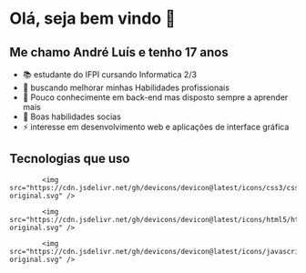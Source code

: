  # Olá, seja bem vindo 👋
 ## Me chamo André Luís e tenho 17 anos

- 📚 estudante do IFPI cursando Informatica 2/3
- 🔭 buscando melhorar minhas Habilidades profissionais 
- 🌱 Pouco conhecimente em back-end mas disposto sempre a aprender mais
- 🎯 Boas habilidades socias
- ⚡ interesse em desenvolvimento web e aplicações de interface gráfica
  
## Tecnologias que uso

            <img src="https://cdn.jsdelivr.net/gh/devicons/devicon@latest/icons/css3/css3-original.svg" />
          
            <img src="https://cdn.jsdelivr.net/gh/devicons/devicon@latest/icons/html5/html5-original.svg" />
          
            <img src="https://cdn.jsdelivr.net/gh/devicons/devicon@latest/icons/javascript/javascript-original.svg" />
          
